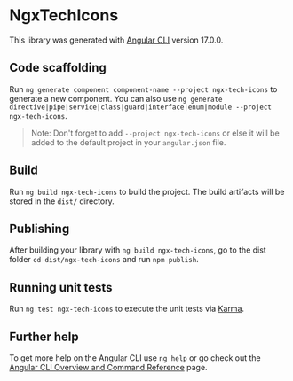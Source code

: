 # NgxTechIcons

This library was generated with [Angular CLI](https://github.com/angular/angular-cli) version 17.0.0.

## Code scaffolding

Run `ng generate component component-name --project ngx-tech-icons` to generate a new component. You can also use `ng generate directive|pipe|service|class|guard|interface|enum|module --project ngx-tech-icons`.
> Note: Don't forget to add `--project ngx-tech-icons` or else it will be added to the default project in your `angular.json` file. 

## Build

Run `ng build ngx-tech-icons` to build the project. The build artifacts will be stored in the `dist/` directory.

## Publishing

After building your library with `ng build ngx-tech-icons`, go to the dist folder `cd dist/ngx-tech-icons` and run `npm publish`.

## Running unit tests

Run `ng test ngx-tech-icons` to execute the unit tests via [Karma](https://karma-runner.github.io).

## Further help

To get more help on the Angular CLI use `ng help` or go check out the [Angular CLI Overview and Command Reference](https://angular.io/cli) page.
